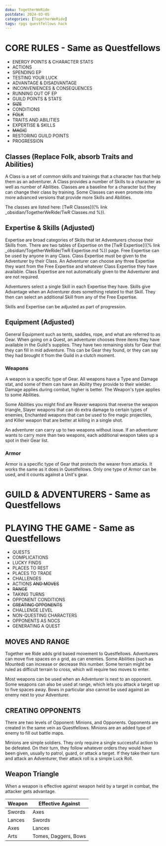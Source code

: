 ```yaml
---
doku: TogetherWeRide
postdate: 2024-03-05
categories: [TogetherWeRide]
tags: rpgs questfellows hack
---
```

# CORE RULES - Same as Questfellows

- ENERGY POINTS & CHARACTER STATS
- ACTIONS
- SPENDING EP
- TESTING YOUR LUCK
- ADVANTAGE & DISADVANTAGE
- INCONVENIENCES & CONSEQUENCES
- RUNNING OUT OF EP
- GUILD POINTS & STATS
- ~~SIZE~~
- CONDITIONS
- ~~FOLK~~
- TRAITS AND ABILITIES
- EXPERTISE & SKILLS
- ~~MAGIC~~
- RESTORING GUILD POINTS
- PROGRESSION

## Classes (Replace Folk, absorb Traits and Abilities)

A Class is a set of common skills and trainings that a character has that help them as an adventurer. A Class provides a number of Skills to a character as well as number of Abilities. Classes are a baseline for a character but they can change their class by training. Some Classes can even promote into more advanced versions that provide more Skills and Abilities.

The classes are listed here: [TwR Classes]({% link _obsidian/TogetherWeRide/TwR Classes.md %}).

## Expertise & Skills (Adjusted)

Expertise are broad categories of Skills that let Adventurers choose their Skills from. There are two tables of Expertise on the [TwR Expertise]({% link _obsidian/TogetherWeRide/TwR Expertise.md %}) page. Free Expertise can be used by anyone in any Class. Class Expertise must be given to the Adventurer by their Class. An Adventurer can choose any three Expertise they want from the Free Expertise and whatever Class Expertise they have available. Class Expertise are not automatically given to the Adventurer and are not required.

Adventurers select a single Skill in each Expertise they have. Skills give Advantage when an Adventurer does something related to that Skill. They then can select an additional Skill from any of the Free Expertise. 

Skills and Expertise can be adjusted as part of progression.

## Equipment (Adjusted)

General Equipment such as tents, saddles, rope, and what are referred to as Gear. When going on a Quest, an adventurer chooses three items they have available in the Guild's supplies. They have two remaining slots for Gear that they can fill in mid adventure. This can be Gear they found, or they can say they had brought it from the Guild in a clutch moment.

### Weapons

A weapon is a specific type of Gear. All weapons have a Type and Damage stat, and some of them can have an Ability they provide to their wielder. Damage applies during combat, higher is better. The Weapon's type applies to some Abilities. 

Some Abilities you might find are Reaver weapons that reverse the weapon triangle, Slayer weapons that can do extra damage to certain types of enemies, Enchanted weapons that can be used to fire magic projectiles, and Killer weapon that are better at killing in a single shot.

An adventurer can carry up to two weapons without issue. If an adventurer wants to carry more than two weapons, each additional weapon takes up a spot in their Gear list.

### Armor

Armor is a specific type of Gear that protects the wearer from attacks. It works the same as it does in Questfellows. Only one type of Armor can be used, and it counts against a Unit's gear.

# GUILD & ADVENTURERS - Same as Questfellows

# PLAYING THE GAME - Same as Questfellows

- QUESTS
- COMPLICATIONS
- LUCKY FINDS
- PLACES TO REST
- PLACES TO TRADE
- CHALLENGES
- ACTIONS ~~AND MOVES~~
- ~~RANGE~~
- TAKING TURNS
- OPPONENT CONDITIONS
- ~~CREATING OPPONENTS~~
- CHALLENGE LEVEL
- NON-QUESTING CHARACTERS
- OPPONENTS AS NOCS
- GENERATING A QUEST

## MOVES AND RANGE

Together we Ride adds grid based movement to Questfellows. Adventurers can move five spaces on a grid, as can enemies. Some Abilities (such as Mounted) can increase or decrease this number. Some terrain might be ruled as difficult terrain to cross, which will require two moves to enter. 

Most weapons can be used when an Adventurer is next to an opponent. Some weapons can also be used at range, which lets you attack a target up to five spaces away. Bows in particular also cannot be used against an enemy next to your Adventurer. 

## CREATING OPPONENTS

There are two levels of Opponent: Minions, and Opponents. Opponents are created in the same vein as Questfellows. Minions are an added type of enemy to fill out battle maps.

Minions are simple soldiers. They only require a single successful action to be defeated. On their turn, they follow whatever orders they would have been given, usually to patrol, guard, or attack a target. If they take their turn and attack an Adventurer, their attack roll is a simple Luck Roll. 

## Weapon Triangle

When a weapon is effective against weapon held by a target in combat, the attacker gets advantage.

| Weapon | Effective Against    |
| ------ | -------------------- |
| Swords | Axes                 | 
| Lances | Swords               |
| Axes   | Lances               |
| Arts   | Tomes, Daggers, Bows |
